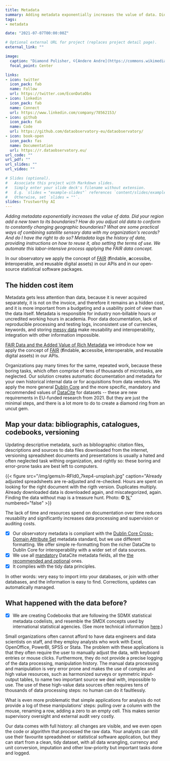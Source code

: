 ```yaml
---
title: Metadata
summary: Adding metadata exponentially increases the value of data. Did somebody already adjust old data to conform to constantly changing geographic boundaries? What are some practical ways of combining satellite sensory data with my organization's records? And do I have the right to do so? Metadata logs the history of data, providing instructions on how to reuse it, also setting the terms of use. We automate this labor-intensive process applying the FAIR data concept.
tags:
- metadata

date: "2021-07-07T00:00:00Z"

# Optional external URL for project (replaces project detail page).
external_link: ""

image:
  caption: "Diamond Polisher, ©[Andere Andre](https://commons.wikimedia.org/w/index.php?curid=4770037)"
  focal_point: Center

links:
- icon: twitter
  icon_pack: fab
  name: Follow
  url: https://twitter.com/EconDataObs
- icon: linkedin
  icon_pack: fab
  name: Connect
  url: https://www.linkedin.com/company/78562153/
- icon: github
  icon_pack: fab
  name: Code
  url: https://github.com/dataobservatory-eu/dataobservatory/
- icon: book-open
  icon_pack: fas
  name: Documentation
  url: https://r.dataobservatory.eu/
url_code: ""
url_pdf: ""
url_slides: ""
url_video: ""

# Slides (optional).
#   Associate this project with Markdown slides.
#   Simply enter your slide deck's filename without extension.
#   E.g. `slides = "example-slides"` references `content/slides/example-slides.md`.
#   Otherwise, set `slides = ""`.
slides: Trustworthy AI
---
```


*Adding metadata exponentially increases the value of data. Did your region add a new town to its boundaries? How do you adjust old data to conform to constantly changing geographic boundaries? What are some practical ways of combining satellite sensory data with my organization's records? And do I have the right to do so? Metadata logs the history of data, providing instructions on how to reuse it, also setting the terms of use. We automate this labor-intensive process applying the FAIR data concept.*

In our observatory we apply the concept of [FAIR](#FAIR) (**f**indable, **a**ccessibe, **i**nteroperable, and **r**eusable digital assets) in our APIs and in our open-source statistical software packages. 

## The hidden cost item

Metadata gets less attention than data, because it is never acquired separately, it is not on the invoice, and therefore it remains an a hidden cost, and it is more important from a budgeting and a usability point of view than the data itself. Metadata is responsible for industry non-billable hours or uncredited working hours in academia. Poor data documentation, lack of reproducible processing and testing logs, inconsistent use of currencies, keywords, and storing [messy data](#messy-data) make reusability and interoperability, integration with other information impossible. 

[FAIR Data and the Added Value of Rich Metadata](#FAIR-data) we introduce how we apply the concept of [FAIR](#FAIR) (**f**indable, **a**ccessibe, **i**nteroperable, and **r**eusable digital assets) in our APIs. 

Organizations pay many times for the same, repeated work, because these boring tasks, which often comprise of tens of thousands of microtasks, are neglected. Our solution creates automatic documentation and metadata for your own historical internal data or for acquisitions from data vendors. We apply the more general [Dublin Core](#Dublin-Core) and the more specific, mandatory and recommended values of [DataCite](#DataCite) for datasets -- these are new requirements in EU-funded research from 2021. But they are just the minimal steps, and there is a lot more to do to create a diamond ring from an uncut gem.

## Map your data: bibliographis, catalogues, codebooks, versioning

Updating descriptive metadata, such as bibliographic citation files, descriptions and sources to data files downloaded from the internet, versioning spreadsheet documents and presentations is usually a hated and often neglected task withing organization, and rightly so: these boring and error-prone tasks are best left to computers. 

{{< figure src="/img/gems/n-RFId0_7kep4-unsplash.jpg" caption="Already adjusted spreadsheets are re-adjusted and re-checked. Hours are spent on looking for the right document with the rigth version. Duplicates multiply. Already downloaded data is downloaded again, and miscategorized, again. Finding the data without map is a treasure hunt. Photo: © [N.](https://unsplash.com/photos/RFId0_7kep4?utm_source=unsplash)" numbered="false" >}}

The lack of time and resources spend on documentation over time reduces reusability and significantly increases data processing and supervision or auditing costs. 

- [x] Our observatory metadata is compliant with the [Dublin Core Cross-Domain Attribute Set](https://www.dublincore.org/specifications/dublin-core/cross-domain-attribute/) metadata standard, but we use different formatting. We offer simple re-formatting from the richer DataCite to Dublin Core for interoperability with a wider set of data sources.
- [x] We use all [mandatory](https://support.datacite.org/docs/datacite-metadata-schema-v44-mandatory-properties) DataCite metadata fields, all the [the recommended and optional](https://support.datacite.org/docs/datacite-metadata-schema-v44-recommended-and-optional-properties) ones. 
- [x] It complies with the tidy data principles.  

In other words: very easy to import into your databases, or join with other databases, and the information is easy to find.  Corrections, updates can automatically managed.


## What happened with the data before?


- [x] We are creating Codebooks that are following the SDMX statistical metadata codelists, and resemble the SMDX concepts used by international statistical agencies. (See more technical information [here](https://r.dataobservatory.eu/articles/codebook.html).)

Small organizations often cannot afford to have data engineers and data scientists on staff, and they employ analysts who work with Excel, OpenOffice, PowerBI, SPSS or Stata.  The problem with these applications is that they often require the user to manually adjust the data, with keyboard entries or mouse clicks.  Furthermore, they do not provide a precise logging of the data processing, manipulation history.
The manual data processing and manipulation is very error prone and makes the use of complex and high value resources, such as harmonized surveys or symmetric input-output tables, to name two important source we deal with, impossible to use.  The use of these high-value data sources often requires tens of thousands of data processing steps: no human can do it faultlessly.

What is even more problematic that simple applications for analysis do not provide a log of these manipulations’ steps: pulling over a column with the mouse, renaming a row, adding a zero to an empty cell. This makes senior supervisory oversight and external audit very costly. 

Our data comes with full history: all changes are visible, and we even open the code or algorithm that processed the raw data.  Your analysts can still use their favourite spreadsheet or statistical software application, but they can start from a clean, tidy dataset, with all data wrangling, currency and unit conversion, imputation and other low-priority but important tasks done and logged.

